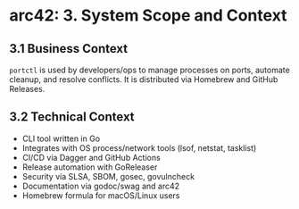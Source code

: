 # arc42: 3. System Scope and Context

## 3.1 Business Context

`portctl` is used by developers/ops to manage processes on ports, automate cleanup, and resolve conflicts. It is distributed via Homebrew and GitHub Releases.

## 3.2 Technical Context

 
- CLI tool written in Go
- Integrates with OS process/network tools (lsof, netstat, tasklist)
- CI/CD via Dagger and GitHub Actions
- Release automation with GoReleaser
- Security via SLSA, SBOM, gosec, govulncheck
- Documentation via godoc/swag and arc42
- Homebrew formula for macOS/Linux users
